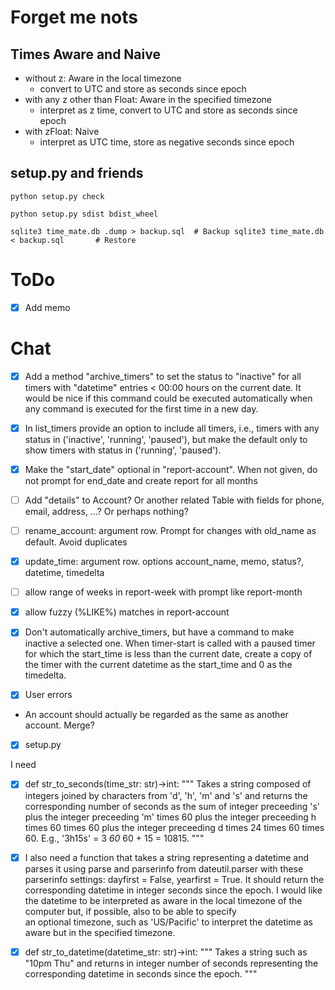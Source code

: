 # Forget me nots

## Times Aware and Naive

- without z: Aware in the local timezone
  - convert to UTC and store as seconds since epoch
- with any z other than Float: Aware in the specified timezone
  - interpret as z time, convert to UTC and store as seconds since epoch
- with zFloat: Naive
  - interpret as UTC time, store as negative seconds since epoch

## setup.py and friends

`python setup.py check`

`python setup.py sdist bdist_wheel`

`sqlite3 time_mate.db .dump > backup.sql  # Backup
sqlite3 time_mate.db < backup.sql       # Restore`

# ToDo

- [x] Add memo

# Chat

- [x] Add a method "archive_timers" to set the status to "inactive" for all timers with "datetime" entries < 00:00 hours on the current date. It would be nice if this command could be executed automatically when any command is executed for the first time in a new day.

- [x] In list_timers provide an option to include all timers, i.e., timers with any status in ('inactive', 'running', 'paused'), but make the default only to show timers with status in ('running', 'paused').

- [x] Make the "start_date" optional in "report-account". When not given, do not prompt for end_date and create report for all months

- [ ] Add "details" to Account? Or another related Table with fields for phone, email, address, ...? Or perhaps nothing?

- [ ] rename_account: argument row. Prompt for changes with old_name as default. Avoid duplicates

- [x] update_time: argument row. options account_name, memo, status?, datetime, timedelta  

- [ ] allow range of weeks in report-week with prompt like report-month

- [x] allow fuzzy (%LIKE%) matches in report-account

- [x] Don't automatically archive_timers, but have a command to make inactive a selected one. When timer-start is called with a paused timer for which the start_time is less than the current date, create a copy of the timer with the current datetime as the start_time and 0 as the timedelta.

- [x] User errors
  
- An account should actually be regarded as the same as another account. Merge?

- [x] setup.py

I need

- [x] def str_to_seconds(time_str: str)->int:
    """
    Takes a string composed of integers joined by characters from 'd', 'h', 'm' and 's' and returns
    the corresponding number of seconds as the sum of integer preceeding 's' plus the integer preceeding 'm' times 60
    plus the integer preceeding h times 60 times 60 plus the integer preceeding d times 24 times 60 times 60. E.g.,
    '3h15s' = 3 *60* 60 + 15 = 10815.
    """

- [x] I also need a function that takes a string representing a datetime and parses it using parse and parserinfo from dateutil.parser with these
parserinfo settings: dayfirst = False, yearfirst = True. It should return the corresponding datetime in integer seconds since the epoch.
I would like the datetime to be interpreted as aware in the local timezone of the computer but, if possible, also to be able to specify  
an optional timezone, such as 'US/Pacific' to interpret the datetime as aware but in the specified timezone.

- [x] def str_to_datetime(datetime_str: str)->int:
    """
    Takes a string such as "10pm Thu" and returns in integer number of seconds representing the corresponding
    datetime in seconds since the epoch.
    """

